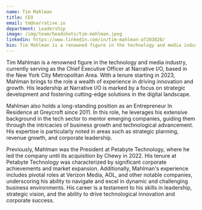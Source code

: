 ```yaml
---
name: Tim Mahlman
title: CEO
email: tm@narrative.io
department: Leadership
image: /img/team/headshots/tim-mahlman.jpeg
linkedin: https://www.linkedin.com/in/tim-mahlman-a7203820/
bio: Tim Mahlman is a renowned figure in the technology and media industry.
---
```

Tim Mahlman is a renowned figure in the technology and media industry, currently serving as the Chief Executive Officer at Narrative I/O, based in the New York City Metropolitan Area. With a tenure starting in 2023, Mahlman brings to the role a wealth of experience in driving innovation and growth. His leadership at Narrative I/O is marked by a focus on strategic development and fostering cutting-edge solutions in the digital landscape. 

Mahlman also holds a long-standing position as an Entrepreneur In Residence at Greycroft since 2011. In this role, he leverages his extensive background in the tech sector to mentor emerging companies, guiding them through the intricacies of business growth and technological advancement. His expertise is particularly noted in areas such as strategic planning, revenue growth, and corporate leadership.

Previously, Mahlman was the President at Petabyte Technology, where he led the company until its acquisition by Chewy in 2022. His tenure at Petabyte Technology was characterized by significant corporate achievements and market expansion. Additionally, Mahlman's experience includes pivotal roles at Verizon Media, AOL, and other notable companies, underscoring his ability to navigate and excel in dynamic and challenging business environments. His career is a testament to his skills in leadership, strategic vision, and the ability to drive technological innovation and corporate success.